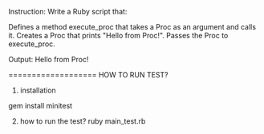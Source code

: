 Instruction:
Write a Ruby script that:

Defines a method execute_proc that takes a Proc as an argument and calls it.
Creates a Proc that prints "Hello from Proc!".
Passes the Proc to execute_proc.

Output:
Hello from Proc!

===================
HOW TO RUN TEST?

1. installation

gem install minitest

2. how to run the test?
   ruby main_test.rb
